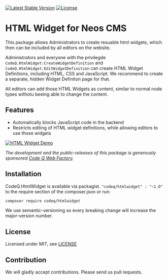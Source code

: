 [![Latest Stable Version](https://poser.pugx.org/codeq/htmlwidget/v/stable)](https://packagist.org/packages/codeq/htmlwidget)
[![License](https://poser.pugx.org/codeq/htmlwidget/license)](LICENSE)

# HTML Widget for Neos CMS

This package allows Administrators to create resuable html widgets, which then can be included by all editors on the website.

Administrators and everyone with the privilegde `CodeQ.HtmlWidget:CreateWidgetDefinition` and `CodeQ.HtmlWidget:EditWidgetDefinition` can create HTML Widget Definitions, including HTML, CSS and JavaScript. We recommend to create a separate, hidden Widget Definiton page for that.

All editors can add those HTML Widgets as content, similar to normal node types withotu beeing able to change the content.

## Features

*   Automatically blocks JavaScript code in the backend
*   Restricts editing of HTML widget definitions, while allowing editors to use those widgets

[![HTML Widget Demo](https://img.youtube.com/vi/pOhYHlYH_6Q/0.jpg)](https://www.youtube.com/watch?v=pOhYHlYH_6Q)

*The development and the public-releases of this package is generously sponsored [Code Q Web Factory](http://codeq.at).*

## Installation

CodeQ.HtmlWidget is available via packagist. `"codeq/htmlwidget" : "~1.0"` to the require section of the composer.json
or run:

```bash
composer require codeq/htmlwidget
```

We use semantic-versioning so every breaking change will increase the major-version number.

## License

Licensed under MIT, see [LICENSE](LICENSE)

## Contribution

We will gladly accept contributions. Please send us pull requests.
